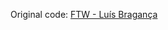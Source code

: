 Original code: <a href="https://github.com/luisbraganca/fake-terminal-website">FTW - Luís Bragança </a> 
